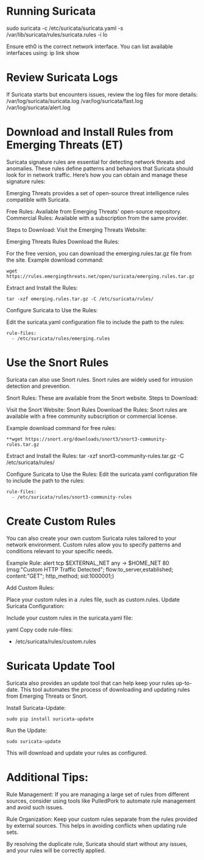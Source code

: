 # Running Suricata
sudo suricata -c /etc/suricata/suricata.yaml -s /var/lib/suricata/rules/suricata.rules -i lo

Ensure eth0 is the correct network interface. You can list available interfaces using:
	ip link show

# Review Suricata Logs
If Suricata starts but encounters issues, review the log files for more details:
	/var/log/suricata/suricata.log
	/var/log/suricata/fast.log
	/var/log/suricata/alert.log



# Download and Install Rules from Emerging Threats (ET)
Suricata signature rules are essential for detecting network threats and anomalies. These rules define patterns and behaviors that Suricata should look for in network traffic. Here’s how you can obtain and manage these signature rules:

Emerging Threats provides a set of open-source threat intelligence rules compatible with Suricata.

Free Rules: Available from Emerging Threats' open-source repository.
Commercial Rules: Available with a subscription from the same provider.

Steps to Download:
Visit the Emerging Threats Website:

Emerging Threats Rules
Download the Rules:

For the free version, you can download the emerging.rules.tar.gz file from the site.
Example download command:

	wget https://rules.emergingthreats.net/open/suricata/emerging.rules.tar.gz

Extract and Install the Rules:

	tar -xzf emerging.rules.tar.gz -C /etc/suricata/rules/

Configure Suricata to Use the Rules:

Edit the suricata.yaml configuration file to include the path to the rules:

	rule-files:
	  - /etc/suricata/rules/emerging.rules

# Use the Snort Rules
Suricata can also use Snort rules. Snort rules are widely used for intrusion detection and prevention.

Snort Rules: These are available from the Snort website.
Steps to Download:

Visit the Snort Website:
Snort Rules
Download the Rules:
Snort rules are available with a free community subscription or commercial license.

Example download command for free rules:

	**wget https://snort.org/downloads/snort3/snort3-community-rules.tar.gz

Extract and Install the Rules:
		tar -xzf snort3-community-rules.tar.gz -C /etc/suricata/rules/

Configure Suricata to Use the Rules:
Edit the suricata.yaml configuration file to include the path to the rules:

	rule-files:
	  - /etc/suricata/rules/snort3-community-rules

# Create Custom Rules
You can also create your own custom Suricata rules tailored to your network environment. Custom rules allow you to specify patterns and conditions relevant to your specific needs.

Example Rule:
	alert tcp $EXTERNAL_NET any -> $HOME_NET 80 (msg:"Custom HTTP Traffic Detected"; flow:to_server,established; content:"GET"; http_method; sid:1000001;)

Add Custom Rules:

Place your custom rules in a .rules file, such as custom.rules.
Update Suricata Configuration:

Include your custom rules in the suricata.yaml file:

yaml
Copy code
rule-files:
  - /etc/suricata/rules/custom.rules

# Suricata Update Tool
Suricata also provides an update tool that can help keep your rules up-to-date. This tool automates the process of downloading and updating rules from Emerging Threats or Snort.

Install Suricata-Update:

	sudo pip install suricata-update

Run the Update:

	sudo suricata-update

This will download and update your rules as configured.

# Additional Tips:
Rule Management: If you are managing a large set of rules from different sources, consider using tools like PulledPork to automate rule management and avoid such issues.

Rule Organization: Keep your custom rules separate from the rules provided by external sources. This helps in avoiding conflicts when updating rule sets.

By resolving the duplicate rule, Suricata should start without any issues, and your rules will be correctly applied.


